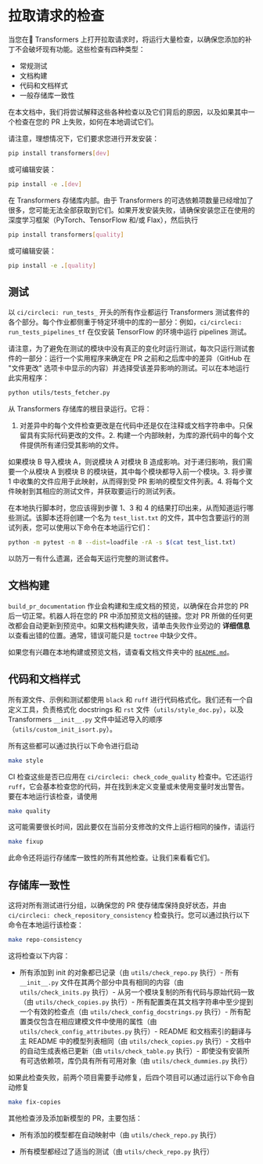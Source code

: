 <!---版权所有 2020 年 HuggingFace 团队。保留所有权利。
根据 Apache 许可证第 2.0 版（“许可证”）许可。除非符合许可证的规定，否则不得使用此文件。您可以在以下位置获取许可证的副本
    http://www.apache.org/licenses/LICENSE-2.0
除非适用法律要求或书面同意，否则按 "原样" 分发的软件不附带任何形式的明示或暗示的任何保证或条件。有关特定语言的权限和限制的许可证请参阅许可证。无论如何，此文件是 Markdown 文件，但包含我们 doc-builder 的特定语法（类似于 MDX），在您的 Markdown 查看器中可能无法正确渲染。
渲染完整。
-->

# 拉取请求的检查

当您在🤗 Transformers 上打开拉取请求时，将运行大量检查，以确保您添加的补丁不会破坏现有功能。这些检查有四种类型：
- 常规测试
- 文档构建
- 代码和文档样式
- 一般存储库一致性

在本文档中，我们将尝试解释这些各种检查以及它们背后的原因，以及如果其中一个检查在您的 PR 上失败，如何在本地调试它们。

请注意，理想情况下，它们要求您进行开发安装：
```bash
pip install transformers[dev]
```

或可编辑安装：
```bash
pip install -e .[dev]
```

在 Transformers 存储库内部。由于 Transformers 的可选依赖项数量已经增加了很多，您可能无法全部获取到它们。如果开发安装失败，请确保安装您正在使用的深度学习框架（PyTorch、TensorFlow 和/或 Flax），然后执行
```bash
pip install transformers[quality]
```

或可编辑安装：
```bash
pip install -e .[quality]
```


## 测试
以 `ci/circleci: run_tests_` 开头的所有作业都运行 Transformers 测试套件的各个部分。每个作业都侧重于特定环境中的库的一部分：例如，`ci/circleci: run_tests_pipelines_tf` 在仅安装 TensorFlow 的环境中运行 pipelines 测试。

请注意，为了避免在测试的模块中没有真正的变化时运行测试，每次只运行测试套件的一部分：运行一个实用程序来确定在 PR 之前和之后库中的差异（GitHub 在 "文件更改" 选项卡中显示的内容）并选择受该差异影响的测试。可以在本地运行此实用程序：
```bash
python utils/tests_fetcher.py
```

从 Transformers 存储库的根目录运行。它将：
1. 对差异中的每个文件检查更改是在代码中还是仅在注释或文档字符串中。只保留具有实际代码更改的文件。2. 构建一个内部映射，为库的源代码中的每个文件提供所有递归受其影响的文件。

如果模块 B 导入模块 A，则说模块 A 对模块 B 造成影响。对于递归影响，我们需要一个从模块 A 到模块 B 的模块链，其中每个模块都导入前一个模块。3. 将步骤 1 中收集的文件应用于此映射，从而得到受 PR 影响的模型文件列表。4. 将每个文件映射到其相应的测试文件，并获取要运行的测试列表。

在本地执行脚本时，您应该得到步骤 1、3 和 4 的结果打印出来，从而知道运行哪些测试。该脚本还将创建一个名为 `test_list.txt` 的文件，其中包含要运行的测试列表，您可以使用以下命令在本地运行它们：
```bash
python -m pytest -n 8 --dist=loadfile -rA -s $(cat test_list.txt)
```

以防万一有什么遗漏，还会每天运行完整的测试套件。

## 文档构建

`build_pr_documentation` 作业会构建和生成文档的预览，以确保在合并您的 PR 后一切正常。机器人将在您的 PR 中添加预览文档的链接。您对 PR 所做的任何更改都会自动更新到预览中。如果文档构建失败，请单击失败作业旁边的 **详细信息** 以查看出错的位置。通常，错误可能只是 `toctree` 中缺少文件。

如果您有兴趣在本地构建或预览文档，请查看文档文件夹中的 [`README.md`](https://github.com/huggingface/transformers/tree/main/docs)。

## 代码和文档样式

所有源文件、示例和测试都使用 `black` 和 `ruff` 进行代码格式化。我们还有一个自定义工具，负责格式化 docstrings 和 `rst` 文件（`utils/style_doc.py`），以及 Transformers `__init__.py` 文件中延迟导入的顺序（`utils/custom_init_isort.py`）。

所有这些都可以通过执行以下命令进行启动

```bash
make style
```

CI 检查这些是否已应用在 `ci/circleci: check_code_quality` 检查中。它还运行 `ruff`，它会基本检查您的代码，并在找到未定义变量或未使用变量时发出警告。要在本地运行该检查，请使用
```bash
make quality
```

这可能需要很长时间，因此要仅在当前分支修改的文件上运行相同的操作，请运行
```bash
make fixup
```

此命令还将运行存储库一致性的所有其他检查。让我们来看看它们。

## 存储库一致性

这将对所有测试进行分组，以确保您的 PR 使存储库保持良好状态，并由 `ci/circleci: check_repository_consistency` 检查执行。您可以通过执行以下命令在本地运行该检查：

```bash
make repo-consistency
```

这将检查以下内容：
- 所有添加到 init 的对象都已记录（由 `utils/check_repo.py` 执行）- 所有 `__init__.py` 文件在其两个部分中具有相同的内容（由 `utils/check_inits.py` 执行）- 从另一个模块复制的所有代码与原始代码一致（由 `utils/check_copies.py` 执行）- 所有配置类在其文档字符串中至少提到一个有效的检查点（由 `utils/check_config_docstrings.py` 执行）- 所有配置类仅包含在相应建模文件中使用的属性（由 `utils/check_config_attributes.py` 执行）- README 和文档索引的翻译与主 README 中的模型列表相同（由 `utils/check_copies.py` 执行）- 文档中的自动生成表格已更新（由 `utils/check_table.py` 执行）- 即使没有安装所有可选依赖项，库仍具有所有可用对象（由 `utils/check_dummies.py` 执行）

如果此检查失败，前两个项目需要手动修复，后四个项目可以通过运行以下命令自动修复

```bash
make fix-copies
```

其他检查涉及添加新模型的 PR，主要包括：
- 所有添加的模型都在自动映射中（由 `utils/check_repo.py` 执行）

<!-- TODO Sylvain,添加一个检查，确保实现了常用测试。-->

- 所有模型都经过了适当的测试（由 `utils/check_repo.py` 执行）
<!-- TODO Sylvain, 添加以下内容- 所有模型都添加到主 README 中，位于主文档内- 使用的所有检查点实际上存在于 Hub 上
-->